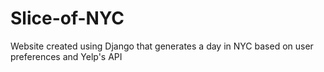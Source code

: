 # Slice-of-NYC
Website created using Django that generates a day in NYC based on user preferences and Yelp's API

